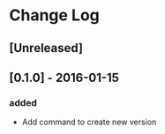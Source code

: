 # Change Log

## [Unreleased]



## [0.1.0] - 2016-01-15

### added
- Add command to create new version 

